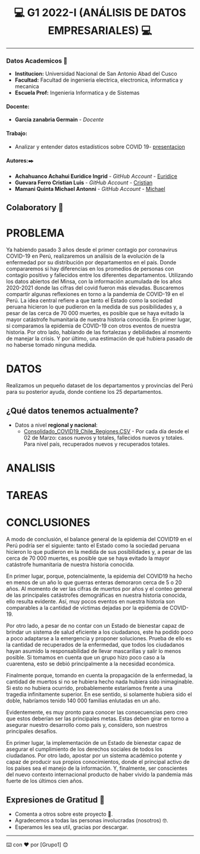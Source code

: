 
# **<center> 💻 G1 2022-I (ANÁLISIS DE DATOS EMPRESARIALES) 💻 </center>**

---

### Datos Academicos 📖

- **Institucion:** Universidad Nacional de San Antonio Abad del Cusco
- **Facultad:** Facultad de ingenieria electrica, electronica, informatica y mecanica
- **Escuela Prof:** Ingenieria Informatica y de Sistemas

#### Docente:
- **Garcia zanabria Germain** - _Docente_ 

#### Trabajo:

- Analizar y entender datos estadísticos sobre COVID 19- [presentacion](https://docs.google.com/presentation/d/15J2aJxqnLcrGnATdavOG_ogp7IxHmdyej7eULPLHw9c/edit?usp=sharing) 


#### Autores:✒️

- **Achahuanco Achahui Euridice Ingrid** - _GitHub Account_ - [Euridice](https://github.com/Euridice-I)
- **Guevara Ferro Cristian Luis** - _GitHub Account_ - [Cristian](https://github.com/cristian1938)
- **Mamani Quinta Michael Antonni** - _GitHub Account_ - [Michael](https://github.com/Michael-Antonni)

## Colaboratory 📖

# PROBLEMA

Ya habiendo pasado 3 años desde el primer contagio por coronavirus COVID-19 en Perú, realizaremos un análisis de la evolución de la enfermedad por su distribución por departamentos en el país.
Donde compararemos si hay diferencias en los promedios de personas con contagio positivo y fallecidos entre los diferentes departamentos. 
Utilizando los datos abiertos del Minsa, con la información acumulada de los años 2020-2021 donde las cifras del covid fueron más elevadas.
Buscaremos compartir algunas reflexiones en torno a la pandemia de COVID-19 en el Perú. La idea central refiere a que tanto el Estado como la sociedad peruana hicieron lo que pudieron en la medida de sus posibilidades y, a pesar de las cerca de 70 000 muertes, es posible que se haya evitado la mayor catástrofe humanitaria de nuestra historia conocida. En primer lugar, si comparamos la epidemia de COVID-19 con otros eventos de nuestra historia. Por otro lado, hablando de las fortalezas y debilidades al momento de manejar la crisis. Y por último, una estimación de qué hubiera pasado de no haberse tomado ninguna medida.


# DATOS
Realizamos un pequeño dataset de los departamentos y provincias del Perú para su posterior ayuda, donde contiene los 25 departamentos.
## ¿Qué datos tenemos actualmente?
- Datos a nivel **regional y nacional**:
	- [Consolidado_COVID19_Chile_Regiones.CSV](https://www.datosabiertos.gob.pe/dataset/casos-positivos-por-covid-19-ministerio-de-salud-minsa) - Por cada día desde el 02 de Marzo: casos nuevos y totales, fallecidos nuevos y totales. Para nivel país, recuperados nuevos y recuperados totales.


# ANALISIS 

# TAREAS

# CONCLUSIONES

A modo de conclusión, el balance general de la epidemia del COVID19 en el Perú podría ser el siguiente: tanto el Estado como la sociedad peruana hicieron lo que pudieron en la medida de sus posibilidades y, a pesar de las cerca de 70 000 muertes, es posible que se haya evitado la mayor catástrofe humanitaria de nuestra historia conocida.

En primer lugar, porque, potencialmente, la epidemia del COVID19 ha hecho en menos de un año lo que guerras enteras demoraron cerca de 5 o 20 años. Al momento de ver las cifras de muertos por años y el conteo general de las principales catástrofes demográficas en nuestra historia conocida, ello resulta evidente. Así, muy pocos eventos en nuestra historia son comparables a la cantidad de víctimas dejadas por la epidemia de COVID-19.

Por otro lado, a pesar de no contar con un Estado de bienestar capaz de brindar un sistema de salud eficiente a los ciudadanos, este ha podido poco a poco adaptarse a la emergencia y proponer soluciones. Prueba de ello es la cantidad de recuperados de la enfermedad, que todos los ciudadanos hayan asumido la responsabilidad de llevar mascarillas y salir lo menos posible. Si tomamos en cuenta que un grupo hizo poco caso a la cuarentena, esto se debió principalmente a la necesidad económica.

Finalmente porque, tomando en cuenta la propagación de la enfermedad, la cantidad de muertos si no se hubiera hecho nada hubiera sido inimaginable. Si esto no hubiera ocurrido, probablemente estaríamos frente a una tragedia infinitamente superior. En ese sentido, si solamente hubiera sido el doble, habríamos tenido 140 000 familias enlutadas en un año.

Evidentemente, es muy pronto para conocer las consecuencias pero creo que estos deberían ser las principales metas. Estas deben girar en torno a asegurar nuestro desarrollo como país y, considero, son nuestros principales desafíos.

En primer lugar, la implementación de un Estado de bienestar capaz de asegurar el cumplimiento de los derechos sociales de todos los ciudadanos. Por otro lado, apostar por un sistema académico potente y capaz de producir sus propios conocimientos, donde el principal activo de los países sea el manejo de la información. Y, finalmente, ser conscientes del nuevo contexto internacional producto de haber vivido la pandemia más fuerte de los últimos cien años.





## Expresiones de Gratitud 🎁

- Comenta a otros sobre este proyecto 📢.
- Agradecemos a todas las personas involucradas (nosotros) 🤓.
- Esperamos les sea util, gracias por descargar.

---

⌨️ con ❤️ por [Grupo1] 😊
